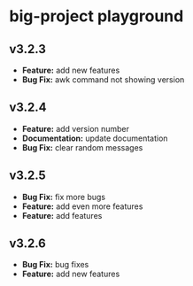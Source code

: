 # big-project playground

## v3.2.3

- **Feature:**  add new features
- **Bug Fix:** awk command not showing version

## v3.2.4

- **Feature:**  add version number
- **Documentation:**  update documentation
- **Bug Fix:**  clear random messages
## v3.2.5

- **Bug Fix:**  fix more bugs
- **Feature:**  add even more features
- **Feature:**  add features
## v3.2.6

- **Bug Fix:**  bug fixes
- **Feature:**  add new features

